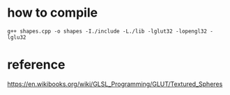 # how to compile

```shell
g++ shapes.cpp -o shapes -I./include -L./lib -lglut32 -lopengl32 -lglu32
```

# reference

https://en.wikibooks.org/wiki/GLSL_Programming/GLUT/Textured_Spheres